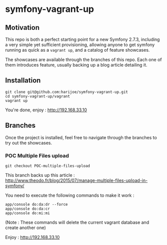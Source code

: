 symfony-vagrant-up
===============

## Motivation

This repo is both a perfect starting point for a new Symfony 2.7.3, including a very simple yet sufficient provisioning, allowing anyone to get symfony running as quick as a `vagrant up`, and a catalog of feature showcases.

The showcases are available through the branches of this repo. Each one of them introduces feature, usually backing up a blog article detailing it.

## Installation

```
git clone git@github.com:harijoe/symfony-vagrant-up.git
cd symfony-vagrant-up/vagrant
vagrant up
```
You're done, enjoy : http://192.168.33.10

## Branches
Once the project is installed, feel free to navigate through the branches to try out the showcases.

### POC Multiple Files upload
`git checkout POC-multiple-files-upload`

This branch backs up this article : http://www.theodo.fr/blog/2015/07/manage-multiple-files-upload-in-symfony/

You need to execute the following commands to make it work :

```
app/console do:da:dr --force
app/console do:da:cr
app/console do:mi:mi
```

(Note : These commands will delete the current vagrant database and create another one)

Enjoy : http://192.168.33.10
